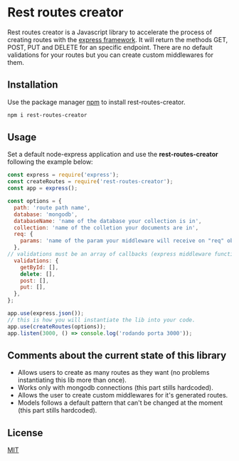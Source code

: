 # Rest routes creator

Rest routes creator is a Javascript library to accelerate the process of creating routes with the [express framework](https://github.com/expressjs/express). It will return the methods GET, POST, PUT and DELETE for an specific endpoint. There are no default validations for your routes but you can create custom middlewares for them.

## Installation

Use the package manager [npm](https://www.npmjs.com/package/rest-routes-creator) to install rest-routes-creator.

```bash
npm i rest-routes-creator
```

## Usage

Set a default node-express application and use the **rest-routes-creator** following the example below:

```javascript
const express = require('express');
const createRoutes = require('rest-routes-creator');
const app = express();

const options = {
  path: 'route path name',
  database: 'mongodb',
  databaseName: 'name of the database your collection is in',
  collection: 'name of the colletion your documents are in',
  req: {
    params: 'name of the param your middleware will receive on "req" object',
  },
// validations must be an array of callbacks (express middleware functions).
  validations: {
    getById: [],
    delete: [],
    post: [],
    put: [],
  },
};

app.use(express.json());
// this is how you will instantiate the lib into your code.
app.use(createRoutes(options));
app.listen(3000, () => console.log('rodando porta 3000'));
```

## Comments about the current state of this library
- Allows users to create as many routes as they want (no problems instantiating this lib more than once).
- Works only with mongodb connections (this part stills hardcoded).
- Allows the user to create custom middlewares for it's generated routes.
- Models follows a default pattern that can't be changed at the moment (this part stills hardcoded).

## License
[MIT](https://choosealicense.com/licenses/mit/)
